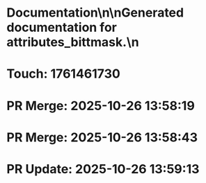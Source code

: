 # Documentation\n\nGenerated documentation for attributes_bittmask.\n

# Touch: 1761461730

# PR Merge: 2025-10-26 13:58:19

# PR Merge: 2025-10-26 13:58:43

# PR Update: 2025-10-26 13:59:13
